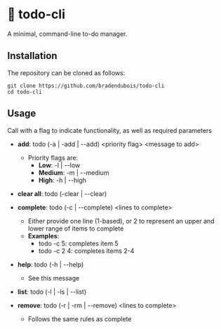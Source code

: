 # 📄 todo-cli

A minimal, command-line to-do manager.

## Installation

The repository can be cloned as follows:

```shell_script
git clone https://github.com/bradendubois/todo-cli
cd todo-cli
```

## Usage

Call with a flag to indicate functionality, as well as required parameters

- **add**: todo \(-a | -add | --add\) \<priority flag\> \<message to add\>
  - Priority flags are:
    - **Low**: -l | --low
    - **Medium**: -m | --medium
    - **High**: -h | --high

- **clear all**: todo (-clear | --clear)

- **complete**: todo \(-c | --complete\) \<lines to complete\>
  - Either provide one line (1-based), or 2 to represent an upper and lower range of items to complete
  - **Examples**:
    - todo -c 5: completes item 5
    - todo -c 2 4: completes items 2-4

- **help**: todo \(-h | --help\)
  - See this message

- **list**: todo \(-l | -ls | --list\)

- **remove**: todo \(-r | -rm | --remove\) \<lines to complete\>
  - Follows the same rules as complete

